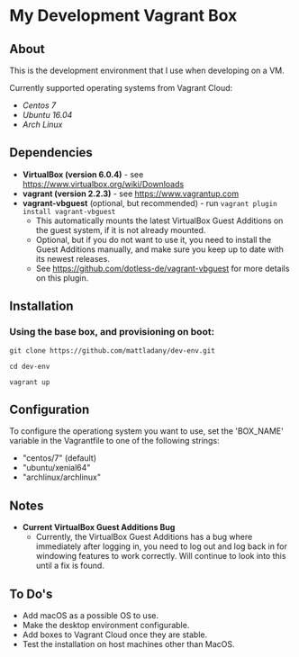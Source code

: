 # My Development Vagrant Box

## About
This is the development environment that I use when developing on a VM.

Currently supported operating systems from Vagrant Cloud:
* _Centos 7_
* _Ubuntu 16.04_
* _Arch Linux_

## Dependencies
* __VirtualBox (version 6.0.4)__ - see https://www.virtualbox.org/wiki/Downloads
* __vagrant (version 2.2.3)__ - see https://www.vagrantup.com
* __vagrant-vbguest__ (optional, but recommended) - run ```vagrant plugin install vagrant-vbguest```
    * This automatically mounts the latest VirtualBox Guest Additions on the guest system, if it is not already mounted.
    * Optional, but if you do not want to use it, you need to install the Guest Additions manually, and make sure you keep up to date with its newest releases.
    * See https://github.com/dotless-de/vagrant-vbguest for more details on this plugin.

## Installation
### Using the base box, and provisioning on boot:
```git clone https://github.com/mattladany/dev-env.git```

```cd dev-env```

```vagrant up```

## Configuration
To configure the operationg system you want to use, set the 'BOX_NAME' variable in the Vagrantfile to one of the following strings:
* "centos/7" (default)
* "ubuntu/xenial64"
* "archlinux/archlinux"

## Notes
* __Current VirtualBox Guest Additions Bug__
    * Currently, the VirtualBox Guest Additions has a bug where immediately after logging in, you need to log out and log back in for windowing features to work correctly. Will continue to look into this until a fix is found.

## To Do's
* Add macOS as a possible OS to use.
* Make the desktop environment configurable.
* Add boxes to Vagrant Cloud once they are stable.
* Test the installation on host machines other than MacOS.
